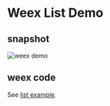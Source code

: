 Weex List Demo
===============

## snapshot
![weex demo](//gtms01.alicdn.com/tps/i1/TB1U.vZMpXXXXakXXXXfoKlVpXX-278-474.gif)

## weex code

See [list example](https://github.com/alibaba/weex/tree/dev/examples/component/list/list-demo.we).
